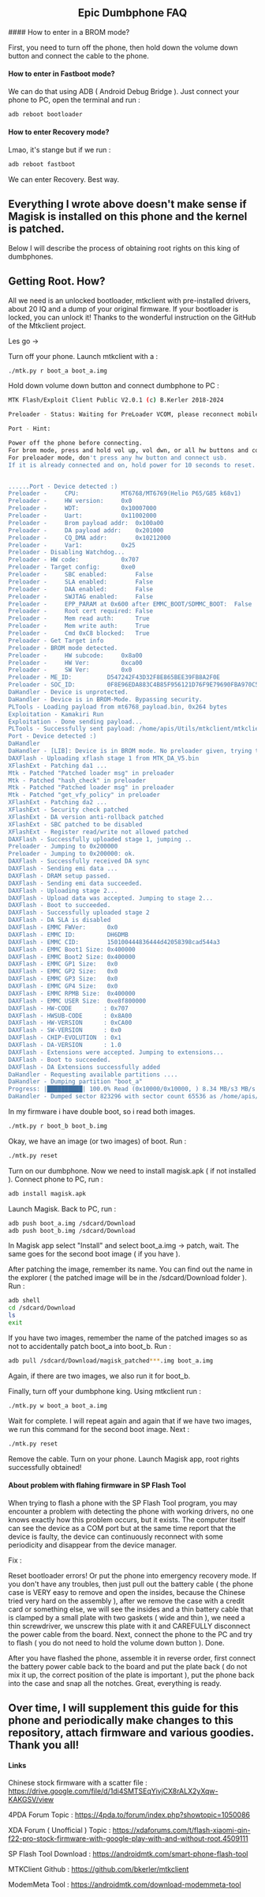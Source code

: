 <div align="center">
 <h2>Epic Dumbphone FAQ</h2>
</div>
#### How to enter in a BROM mode?

First, you need to turn off the phone, then hold down the volume down button and connect the cable to the phone. 

#### How to enter in Fastboot mode? 

We can do that using ADB ( Android Debug Bridge ). Just connect your phone to PC, open the terminal and run : 
```bash 
adb reboot bootloader
```

#### How to enter Recovery mode? 

Lmao, it's stange but if we run :
```bash
adb reboot fastboot
```
We can enter Recovery. Best way. 

## Everything I wrote above doesn't make sense if Magisk is installed on this phone and the kernel is patched.

Below I will describe the process of obtaining root rights on this king of dumbphones.

## Getting Root. How? 

All we need is an unlocked bootloader, mtkclient with pre-installed drivers, about 20 IQ and a dump of your original firmware. If your bootloader is locked, you can unlock it! Thanks to the wonderful instruction on the GitHub of the Mtkclient project.

Les go -> 

Turn off your phone. Launch mtkclient with a : 
```bash
./mtk.py r boot_a boot_a.img
```
Hold down volume down button and connect dumbphone to PC : 

```bash
MTK Flash/Exploit Client Public V2.0.1 (c) B.Kerler 2018-2024

Preloader - Status: Waiting for PreLoader VCOM, please reconnect mobile to brom mode

Port - Hint:

Power off the phone before connecting.
For brom mode, press and hold vol up, vol dwn, or all hw buttons and connect usb.
For preloader mode, don't press any hw button and connect usb.
If it is already connected and on, hold power for 10 seconds to reset.


......Port - Device detected :)
Preloader - 	CPU:			MT6768/MT6769(Helio P65/G85 k68v1)
Preloader - 	HW version:		0x0
Preloader - 	WDT:			0x10007000
Preloader - 	Uart:			0x11002000
Preloader - 	Brom payload addr:	0x100a00
Preloader - 	DA payload addr:	0x201000
Preloader - 	CQ_DMA addr:		0x10212000
Preloader - 	Var1:			0x25
Preloader - Disabling Watchdog...
Preloader - HW code:			0x707
Preloader - Target config:		0xe0
Preloader - 	SBC enabled:		False
Preloader - 	SLA enabled:		False
Preloader - 	DAA enabled:		False
Preloader - 	SWJTAG enabled:		False
Preloader - 	EPP_PARAM at 0x600 after EMMC_BOOT/SDMMC_BOOT:	False
Preloader - 	Root cert required:	False
Preloader - 	Mem read auth:		True
Preloader - 	Mem write auth:		True
Preloader - 	Cmd 0xC8 blocked:	True
Preloader - Get Target info
Preloader - BROM mode detected.
Preloader - 	HW subcode:		0x8a00
Preloader - 	HW Ver:			0xca00
Preloader - 	SW Ver:			0x0
Preloader - ME_ID:			D547242F43D32F8E865BEE39FB8A2F0E
Preloader - SOC_ID:			0F8E96EDA883C4B85F956121D76F9E79690FBA970C5355F1387E9804640D1D2B
DaHandler - Device is unprotected.
DaHandler - Device is in BROM-Mode. Bypassing security.
PLTools - Loading payload from mt6768_payload.bin, 0x264 bytes
Exploitation - Kamakiri Run
Exploitation - Done sending payload...
PLTools - Successfully sent payload: /home/apis/Utils/mtkclient/mtkclient/payloads/mt6768_payload.bin
Port - Device detected :)
DaHandler
DaHandler - [LIB]: Device is in BROM mode. No preloader given, trying to dump preloader from ram.
DAXFlash - Uploading xflash stage 1 from MTK_DA_V5.bin
XFlashExt - Patching da1 ...
Mtk - Patched "Patched loader msg" in preloader
Mtk - Patched "hash_check" in preloader
Mtk - Patched "Patched loader msg" in preloader
Mtk - Patched "get_vfy_policy" in preloader
XFlashExt - Patching da2 ...
XFlashExt - Security check patched
XFlashExt - DA version anti-rollback patched
XFlashExt - SBC patched to be disabled
XFlashExt - Register read/write not allowed patched
DAXFlash - Successfully uploaded stage 1, jumping ..
Preloader - Jumping to 0x200000
Preloader - Jumping to 0x200000: ok.
DAXFlash - Successfully received DA sync
DAXFlash - Sending emi data ...
DAXFlash - DRAM setup passed.
DAXFlash - Sending emi data succeeded.
DAXFlash - Uploading stage 2...
DAXFlash - Upload data was accepted. Jumping to stage 2...
DAXFlash - Boot to succeeded.
DAXFlash - Successfully uploaded stage 2
DAXFlash - DA SLA is disabled
DAXFlash - EMMC FWVer:      0x0
DAXFlash - EMMC ID:         DH6DMB
DAXFlash - EMMC CID:        150100444836444d42058398cad544a3
DAXFlash - EMMC Boot1 Size: 0x400000
DAXFlash - EMMC Boot2 Size: 0x400000
DAXFlash - EMMC GP1 Size:   0x0
DAXFlash - EMMC GP2 Size:   0x0
DAXFlash - EMMC GP3 Size:   0x0
DAXFlash - EMMC GP4 Size:   0x0
DAXFlash - EMMC RPMB Size:  0x400000
DAXFlash - EMMC USER Size:  0xe8f800000
DAXFlash - HW-CODE         : 0x707
DAXFlash - HWSUB-CODE      : 0x8A00
DAXFlash - HW-VERSION      : 0xCA00
DAXFlash - SW-VERSION      : 0x0
DAXFlash - CHIP-EVOLUTION  : 0x1
DAXFlash - DA-VERSION      : 1.0
DAXFlash - Extensions were accepted. Jumping to extensions...
DAXFlash - Boot to succeeded.
DAXFlash - DA Extensions successfully added
DaHandler - Requesting available partitions ....
DaHandler - Dumping partition "boot_a"
Progress: |██████████| 100.0% Read (0x10000/0x10000, ) 8.34 MB/s3 MB/s
DaHandler - Dumped sector 823296 with sector count 65536 as /home/apis/Utils/mtkclient/boots/boot_a.img.

```

In my firmware i have double boot, so i read both images.

```bash
./mtk.py r boot_b boot_b.img
```

Okay, we have an image (or two images) of boot. Run : 
```bash
./mtk.py reset
```

Turn on our dumbphone. Now we need to install magisk.apk ( if not installed ). Connect phone to PC, run :  
```bash
adb install magisk.apk
```

Launch Magisk. Back to PC, run : 
```bash
adb push boot_a.img /sdcard/Download
adb push boot_b.img /sdcard/Download
```

In Magisk app select "Install" and select boot_a.img -> patch, wait. The same goes for the second boot image ( if you have ). 
 
After patching the image, remember its name. You can find out the name in the explorer ( the patched image will be in the /sdcard/Download folder ). Run : 
```bash
adb shell 
cd /sdcard/Download
ls 
exit
```
If you have two images, remember the name of the patched images so as not to accidentally patch boot_a into boot_b. Run : 

```bash
adb pull /sdcard/Download/magisk_patched***.img boot_a.img
```
Again, if there are two images, we also run it for boot_b.

Finally, turn off your dumbphone king. Using mtkclient run : 

```bash
./mtk.py w boot_a boot_a.img
```

Wait for complete. I will repeat again and again that if we have two images, we run this command for the second boot image. Next : 

```bash
./mtk.py reset
```

Remove the cable. Turn on your phone. Launch Magisk app, root rights successfully obtained!

#### About problem with flahing firmware in SP Flash Tool 

When trying to flash a phone with the SP Flash Tool program, you may encounter a problem with detecting the phone with working drivers, no one knows exactly how this problem occurs, but it exists. The computer itself can see the device as a COM port but at the same time report that the device is faulty, the device can continuously reconnect with some periodicity and disappear from the device manager.

Fix :

Reset bootloader errors! Or put the phone into emergency recovery mode. If you don't have any troubles, then just pull out the battery cable ( the phone case is VERY easy to remove and open the insides, because the Chinese tried very hard on the assembly ), after we remove the case with a credit card or something else, we will see the insides and a thin battery cable that is clamped by a small plate with two gaskets ( wide and thin ), we need a thin screwdriver, we unscrew this plate with it and CAREFULLY disconnect the power cable from the board. Next, connect the phone to the PC and try to flash ( you do not need to hold the volume down button ). Done. 

After you have flashed the phone, assemble it in reverse order, first connect the battery power cable back to the board and put the plate back ( do not mix it up, the correct position of the plate is important ), put the phone back into the case and snap all the notches. Great, everything is ready.

## Over time, I will supplement this guide for this phone and periodically make changes to this repository, attach firmware and various goodies. Thank you all!

#### Links 

Chinese stock firmware with a scatter file : https://drive.google.com/file/d/1di4SMTSEqYivjCX8rALX2yXqw-KAKGSV/view

4PDA Forum Topic : https://4pda.to/forum/index.php?showtopic=1050086

XDA Forum ( Unofficial ) Topic : https://xdaforums.com/t/flash-xiaomi-qin-f22-pro-stock-firmware-with-google-play-with-and-without-root.4509111

SP Flash Tool Download : https://androidmtk.com/smart-phone-flash-tool

MTKClient Github : https://github.com/bkerler/mtkclient

ModemMeta Tool : https://androidmtk.com/download-modemmeta-tool
